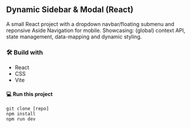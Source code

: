 ## Dynamic Sidebar & Modal (React)

A small React project with a dropdown navbar/floating submenu and reponsive Aside Navigation for mobile. Showcasing: (global) context API, state management, data-mapping and dynamic styling.

### 🛠️ Build with

- React
- CSS
- Vite

#### 💻 Run this project

```
git clone [repo]
npm install
npm run dev
```
